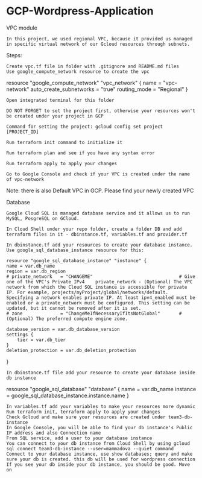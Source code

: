 # GCP-Wordpress-Application

VPC module

    In this project, we used regional VPC, because it provided us managed in specific virtual network of our Gcloud resources through subnets.

Steps:

    Create vpc.tf file in folder with .gitignore and README.md files
    Use google_compute_network resource to create the vpc

resource "google_compute_network" "vpc_network" {
   name = "vpc-network"
   auto_create_subnetworks = "true"
   routing_mode = "Regional"
}

    Open integrated terminal for this folder

    DO NOT FORGET to set the project first, otherwise your resources won't be created under your project in GCP

    Command for setting the project: gcloud config set project [PROJECT_ID]

    Run terraform init command to initialize it

    Run terraform plan and see if you have any syntax error

    Run terraform apply to apply your changes

    Go to Google Console and check if your VPC is created under the name of vpc-network

Note: there is also Default VPC in GCP. Please find your newly created VPC

Database

    Google Cloud SQL is managed database service and it allows us to run MySQL, PosgreSQL on GCloud.

    In Cloud Shell under your repo folder, create a folder DB and add terraform files in it - dbinstance.tf, variables.tf and provider.tf

    In dbinstance.tf add your resources to create your database instance. Use google_sql_database_instance resource for this:

    resource "google_sql_database_instance" "instance" {
	name = var.db_name
	region = var.db_region
	# private_network 	= "CHANGEME"								# Give one of the VPC's Private IPv4	private_network - (Optional) The VPC network from which the Cloud SQL instance is accessible for private IP. For example, projects/myProject/global/networks/default. Specifying a network enables private IP. At least ipv4_enabled must be enabled or a private_network must be configured. This setting can be updated, but it cannot be removed after it is set.
	# zone  			= "ChangeMeIfNecessaryIfItsNotGlobal" 		# (Optional) The preferred compute engine zone.

	database_version = var.db_database_version
	settings {
		tier = var.db_tier
	}
	deletion_protection = var.db_deletion_protection
}

    In dbinstance.tf file add your resource to create your database inside db instance

resource "google_sql_database" "database" {
	name = var.db_name
	instance = google_sql_database_instance.instance.name
}


    In variables.tf add your variables to make your resources more dynamic
    Run terraform init, terraform apply to apply your changes
    Check Gcloud and make sure your resources are created under team3-db-instance
    In Google Console, you will be able to find your db instance's Public IP address and also Connection name
    From SQL service, add a user to your database instance
    You can connect to your db instance from Cloud Shell by using gcloud sql connect team3-db-instance --user=mammadova --quiet command
    Connect to your database instance, use show databases; query and make sure your db is created. this db will be used for wordpress connection
    If you see your db inside your db instance, you should be good. Move on
